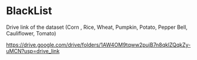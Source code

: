 # BlackList


Drive link of the dataset (Corn , Rice, Wheat, Pumpkin, Potato, Pepper Bell, Cauliflower, Tomato)

https://drive.google.com/drive/folders/1AW4OM9tqww2pujB7n8qklZQqkZy-uMCN?usp=drive_link
